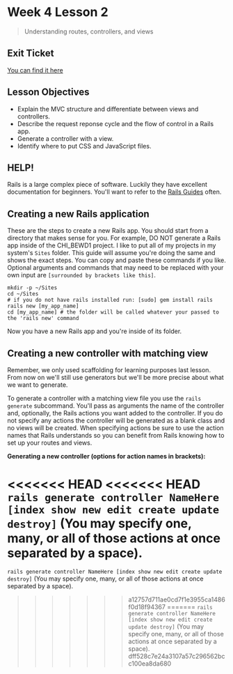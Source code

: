 # Week 4 Lesson 2

> Understanding routes, controllers, and views

## Exit Ticket

[You can find it here](https://docs.google.com/forms/d/1f3uiOqDMThtl77Vwm62KeNyBse41Ult93d0LjoyYt9A/viewform)

## Lesson Objectives

- Explain the MVC structure and differentiate between views and controllers.
- Describe the request reponse cycle and the flow of control in a Rails app.
- Generate a controller with a view.
- Identify where to put CSS and JavaScript files.

## HELP!

Rails is a large complex piece of software. Luckily they have excellent documentation for beginners. You'll want to refer to the [Rails Guides](http://guides.rubyonrails.org) often.

## Creating a new Rails application

These are the steps to create a new Rails app. You should start from a directory that makes sense for you. For example, DO NOT generate a Rails app inside of the CHI_BEWD1 project. I like to put all of my projects in my system's `Sites` folder. This guide will assume you're doing the same and shows the exact steps. You can copy and paste these commands if you like. Optional arguments and commands that may need to be replaced with your own input are `[surrounded by brackets like this]`.

```
mkdir -p ~/Sites
cd ~/Sites
# if you do not have rails installed run: [sudo] gem install rails
rails new [my_app_name]
cd [my_app_name] # the folder will be called whatever your passed to the 'rails new' command
```

Now you have a new Rails app and you're inside of its folder.

## Creating a new controller with matching view

Remember, we only used scaffolding for learning purposes last lesson. From now on we'll still use generators but we'll be more precise about what we want to generate.

To generate a controller with a matching view file you use the `rails generate` subcommand. You'll pass as arguments the name of the controller and, optionally, the Rails actions you want added to the controller. If you do not specify any actions the controller will be generated as a blank class and no views will be created. When specifying actions be sure to use the action names that Rails understands so you can benefit from Rails knowing how to set up your routes and views.

__Generating a new controller (options for action names in brackets):__

<<<<<<< HEAD
<<<<<<< HEAD
`rails generate controller NameHere [index show new edit create update destroy]` (You may specify one, many, or all of those actions at once separated by a space).
=======
`rails generate controller NameHere [index show new edit create update destroy]` (You may specify one, many, or all of those actions at once separated by a space).
>>>>>>> a12757d711ae0cd7f1e3955ca1486f0d18f94367
=======
`rails generate controller NameHere [index show new edit create update destroy]` (You may specify one, many, or all of those actions at once separated by a space).
>>>>>>> dff528c7e24a3107a57c296562bcc100ea8da680


